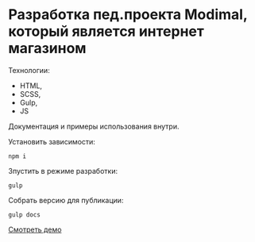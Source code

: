 # Разработка пед.проекта Modimal, который является интернет магазином

Технологии:

- HTML,
- SCSS,
- Gulp,
- JS

Документация и примеры использования внутри.

Установить зависимости:

```
npm i
```

Зпустить в режиме разработки:

```
gulp
```

Собрать версию для публикации:

```
gulp docs
```

[Смотреть демо](https://17kengan06.github.io/modimal/)
